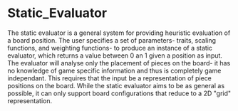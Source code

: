 Static\_Evaluator
=================

The static evaluator is a general system for providing heuristic evaluation of a board position. The user specifies a set of parameters- traits, scaling functions, and weighting functions- to produce an instance of a static evaluator, which returns a value between 0 an 1 given a position as input. The evaluator will analyse only the placement of pieces on the board- it has no knowledge of game specific information and thus is completely game independant. This requires that the input be a representation of piece positions on the board. While the static evaluator aims to be as general as possible, it can only support board configurations that reduce to a 2D "grid" representation.
